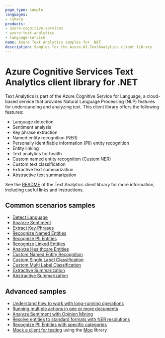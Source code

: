 ```yaml
---
page_type: sample
languages:
- csharp
products:
- azure-cognitive-services
- azure-text-analytics
- language-service
name: Azure Text Analytics samples for .NET
description: Samples for the Azure.AI.TextAnalytics client library
---
```


# Azure Cognitive Services Text Analytics client library for .NET

Text Analytics is part of the Azure Cognitive Service for Language, a cloud-based service that provides Natural Language Processing (NLP) features for understanding and analyzing text. This client library offers the following features:

* Language detection
* Sentiment analysis
* Key phrase extraction
* Named entity recognition (NER)
* Personally identifiable information (PII) entity recognition
* Entity linking
* Text analytics for health
* Custom named entity recognition (Custom NER)
* Custom text classification
* Extractive text summarization
* Abstractive text summarization

See the [README][README] of the Text Analytics client library for more information, including useful links and instructions.

## Common scenarios samples

* [Detect Language](https://github.com/Azure/azure-sdk-for-net/tree/main/sdk/textanalytics/Azure.AI.TextAnalytics/samples/Sample1_DetectLanguage.md)
* [Analyze Sentiment](https://github.com/Azure/azure-sdk-for-net/tree/main/sdk/textanalytics/Azure.AI.TextAnalytics/samples/Sample2_AnalyzeSentiment.md)
* [Extract Key Phrases](https://github.com/Azure/azure-sdk-for-net/tree/main/sdk/textanalytics/Azure.AI.TextAnalytics/samples/Sample3_ExtractKeyPhrases.md)
* [Recognize Named Entities](https://github.com/Azure/azure-sdk-for-net/tree/main/sdk/textanalytics/Azure.AI.TextAnalytics/samples/Sample4_RecognizeEntities.md)
* [Recognize PII Entities](https://github.com/Azure/azure-sdk-for-net/tree/main/sdk/textanalytics/Azure.AI.TextAnalytics/samples/Sample5_RecognizePiiEntities.md)
* [Recognize Linked Entities](https://github.com/Azure/azure-sdk-for-net/tree/main/sdk/textanalytics/Azure.AI.TextAnalytics/samples/Sample6_RecognizeLinkedEntities.md)
* [Analyze Healthcare Entities](https://github.com/Azure/azure-sdk-for-net/blob/main/sdk/textanalytics/Azure.AI.TextAnalytics/samples/Sample7_AnalyzeHealthcareEntities.md)
* [Custom Named Entity Recognition](https://github.com/Azure/azure-sdk-for-net/tree/main/sdk/textanalytics/Azure.AI.TextAnalytics/samples/Sample8_RecognizeCustomEntities.md)
* [Custom Single Label Classification](https://github.com/Azure/azure-sdk-for-net/tree/main/sdk/textanalytics/Azure.AI.TextAnalytics/samples/Sample9_SingleLabelClassify.md)
* [Custom Multi Label Classification](https://github.com/Azure/azure-sdk-for-net/tree/main/sdk/textanalytics/Azure.AI.TextAnalytics/samples/Sample10_MultiLabelClassify.md)
* [Extractive Summarization](https://github.com/Azure/azure-sdk-for-net/tree/main/sdk/textanalytics/Azure.AI.TextAnalytics/samples/Sample11_ExtractiveSummarize.md)
* [Abstractive Summarization](https://github.com/Azure/azure-sdk-for-net/tree/main/sdk/textanalytics/Azure.AI.TextAnalytics/samples/Sample12_AbstractSummary.md)

## Advanced samples

* [Understand how to work with long-running operations](https://github.com/Azure/azure-sdk-for-net/blob/main/sdk/textanalytics/Azure.AI.TextAnalytics/samples/Sample_LROPolling.md)
* [Running multiple actions in one or more documents](https://github.com/Azure/azure-sdk-for-net/blob/main/sdk/textanalytics/Azure.AI.TextAnalytics/samples/Sample_AnalyzeActions.md)
* [Analyze Sentiment with Opinion Mining](https://github.com/Azure/azure-sdk-for-net/tree/main/sdk/textanalytics/Azure.AI.TextAnalytics/samples/Sample2.1_AnalyzeSentimentWithOpinionMining.md)
* [Resolve entities to standard formats with NER resolutions](https://github.com/Azure/azure-sdk-for-net/tree/main/sdk/textanalytics/Azure.AI.TextAnalytics/samples/Sample_RecognizeEntitiesWithResolutions.md)
* [Recognize PII Entities with specific categories](https://github.com/Azure/azure-sdk-for-net/blob/main/sdk/textanalytics/Azure.AI.TextAnalytics/tests/samples/Sample5_RecognizePiiEntitiesWithCategoriesFilter.cs)
* [Mock a client for testing](https://github.com/Azure/azure-sdk-for-net/tree/main/sdk/textanalytics/Azure.AI.TextAnalytics/samples/Sample_MockClient.md) using the [Moq](https://github.com/Moq/moq4/) library

[README]: https://github.com/Azure/azure-sdk-for-net/blob/main/sdk/textanalytics/Azure.AI.TextAnalytics/README.md